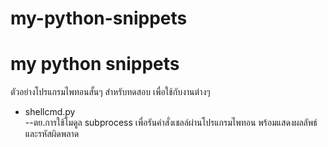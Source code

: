 # my-python-snippets
# my python snippets  
ตัวอย่างโปรแกรมไพทอนสั้นๆ สำหรับทดสอบ เพื่อใช้กับงานต่างๆ  

* shellcmd.py  
--ตย.การใช้โมดูล subprocess เพื่อรันคำสั่งเชลล์ผ่านโปรแกรมไพทอน พร้อมแสดงผลลัพธ์และรหัสผิดพลาด  
